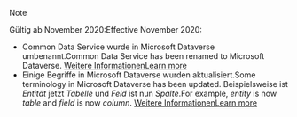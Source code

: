 > [!NOTE]
> <span data-ttu-id="485b5-101">Gültig ab November 2020:</span><span class="sxs-lookup"><span data-stu-id="485b5-101">Effective November 2020:</span></span>
> - <span data-ttu-id="485b5-102">Common Data Service wurde in Microsoft Dataverse umbenannt.</span><span class="sxs-lookup"><span data-stu-id="485b5-102">Common Data Service has been renamed to Microsoft Dataverse.</span></span> [<span data-ttu-id="485b5-103">Weitere Informationen</span><span class="sxs-lookup"><span data-stu-id="485b5-103">Learn more</span></span>](https://aka.ms/PAuAppBlog)
> - <span data-ttu-id="485b5-104">Einige Begriffe in Microsoft Dataverse wurden aktualisiert.</span><span class="sxs-lookup"><span data-stu-id="485b5-104">Some terminology in Microsoft Dataverse has been updated.</span></span> <span data-ttu-id="485b5-105">Beispielsweise ist *Entität* jetzt *Tabelle* und *Feld* ist nun *Spalte*.</span><span class="sxs-lookup"><span data-stu-id="485b5-105">For example, *entity* is now *table* and *field* is now *column*.</span></span> [<span data-ttu-id="485b5-106">Weitere Informationen</span><span class="sxs-lookup"><span data-stu-id="485b5-106">Learn more</span></span>](https://go.microsoft.com/fwlink/?linkid=2147247)